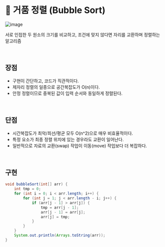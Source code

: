 # 📍 거품 정렬 (Bubble Sort)

![image](https://user-images.githubusercontent.com/78673570/187064732-15a7be02-3851-4670-b298-0c9be9d7707e.gif)

서로 인접한 두 원소의 크기를 비교하고, 조건에 맞지 않다면 자리를 교환하며 정렬하는 알고리즘

<br>

## 장점

- 구현이 간단하고, 코드가 직관적이다.
- 제자리 정렬의 일종으로 공간복잡도가 O(n)이다.
- 안정 정렬이므로 중복된 값이 입력 순서와 동일하게 정렬된다.

<br>

## 단점

- 시간복잡도가 최악/최선/평균 모두 O(n^2)으로 매우 비효율적이다.
- 특정 요소가 최종 정렬 위치에 있는 경우라도 교환이 일어난다.
- 일반적으로 자료의 교환(swap) 작업이 이동(move) 작업보다 더 복잡하다.


<br>

## 구현

```java
void bubbleSort(int[] arr) {
    int tmp = 0;
    for (int i = 0; i < arr.length; i++) {
        for (int j = 1; j < arr.length - i; j++) {
            if (arr[j - 1] > arr[j]) {
                tmp = arr[j - 1];
                arr[j - 1] = arr[j];
                arr[j] = tmp;
            }
        }
    }
    System.out.println(Arrays.toString(arr));
}
```
